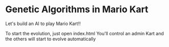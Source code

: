 # Genetic Algorithms in Mario Kart

Let's build an AI to play Mario Kart!!

To start the evolution, just open index.html
You'll control an admin Kart and the others will start to evolve automatically
